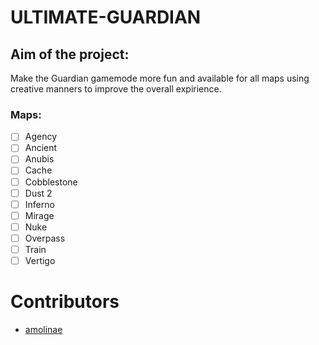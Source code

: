 # ULTIMATE-GUARDIAN
## Aim of the project:
Make the Guardian gamemode more fun and available for all maps using creative manners to improve the overall expirience.

### Maps:
- [ ] Agency
- [ ] Ancient
- [ ] Anubis
- [ ] Cache
- [ ] Cobblestone
- [ ] Dust 2
- [ ] Inferno
- [ ] Mirage
- [ ] Nuke
- [ ] Overpass
- [ ] Train
- [ ] Vertigo

# Contributors
- [amolinae](https://github.com/amolinae06)
